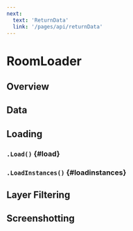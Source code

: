 ```yaml
---
next:
  text: 'ReturnData'
  link: '/pages/api/returnData'
---
```


# RoomLoader

## Overview

## Data

## Loading

### `.Load()` {#load}

### `.LoadInstances()` {#loadinstances}

## Layer Filtering

## Screenshotting
